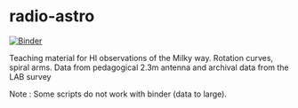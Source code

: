 # radio-astro
[![Binder](https://mybinder.org/badge_logo.svg)](https://mybinder.org/v2/gh/PhilippeSalome/radio-astro/master)

Teaching material for HI observations of the Milky way. Rotation curves, spiral arms.
Data from pedagogical 2.3m antenna and archival data from the LAB survey

Note : Some scripts do not work with binder (data to large).
